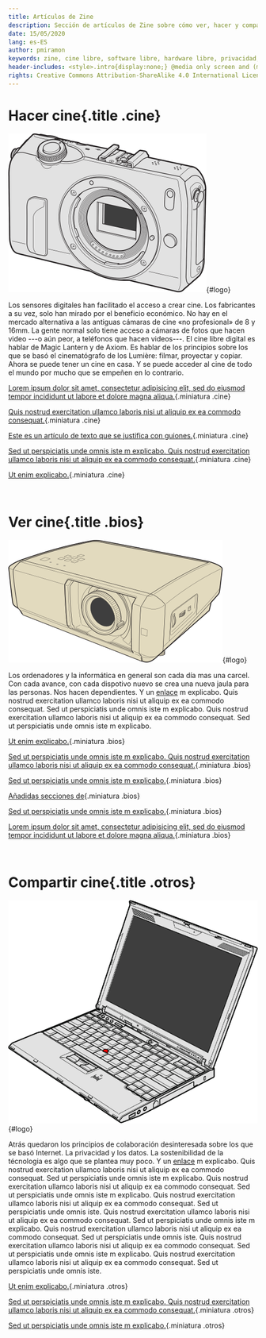 ```yaml
---
title: Artículos de Zine
description: Sección de artículos de Zine sobre cómo ver, hacer y compartir cine.
date: 15/05/2020
lang: es-ES
author: pmiramon
keywords: zine, cine libre, software libre, hardware libre, privacidad, tecnología libre, autonomia digital, magic lantern, coreboot, libreboot, thinkpad, EM272
header-includes: <style>.intro{display:none;} @media only screen and (min-width:665px) {a.seleccion.articulos::before{content:"➞ "; font-weight:bolder;}}</style>
rights: Creative Commons Attribution-ShareAlike 4.0 International License
---
```


# Hacer cine{.title .cine}

<div class="presentacion">

![](img/eosml.png){#logo}

Los sensores digitales han facilitado el acceso a crear cine. Los fabricantes a su vez, solo han mirado por el beneficio económico. No hay en el mercado alternativa a las antiguas cámaras de cine «no profesional» de 8 y 16mm. La gente normal solo tiene acceso a cámaras de fotos que hacen video ---o aún peor, a teléfonos que hacen videos---. El cine libre digital es hablar de Magic Lantern y de Axiom. Es hablar de los principios sobre los que se basó el cinematógrafo de los Lumière: filmar, proyectar y copiar. Ahora se puede tener un cine en casa. Y se puede acceder al cine de todo el mundo por mucho que se empeñen en lo contrario.

</div>

<div class="articulos">

[Lorem ipsum dolor sit amet, consectetur adipisicing elit, sed do eiusmod tempor incididunt ut labore et dolore magna aliqua.](#intro){.miniatura .cine}

[Quis nostrud exercitation ullamco laboris nisi ut aliquip ex ea commodo consequat.](#intro){.miniatura .cine}

[Este es un artículo de texto que se justifica con guiones.](prueba-texto.html){.miniatura .cine}

[Sed ut perspiciatis unde omnis iste m explicabo. Quis nostrud exercitation ullamco laboris nisi ut aliquip ex ea commodo consequat.](#intro){.miniatura .cine}

[Ut enim explicabo.](#intro){.miniatura .cine}

</div><br>

# Ver cine{.title .bios}

<div class="presentacion">

![](img/z5.png){#logo}

Los ordenadores y la informática en general son cada día mas una carcel. Con cada avance, con cada dispotivo nuevo se crea una nueva jaula para las personas. Nos hacen dependientes. Y un [enlace](https://www.fsf.org/) m explicabo. Quis nostrud exercitation ullamco laboris nisi ut aliquip ex ea commodo consequat. Sed ut perspiciatis unde omnis iste m explicabo. Quis nostrud exercitation ullamco laboris nisi ut aliquip ex ea commodo consequat. Sed ut perspiciatis unde omnis iste m explicabo.

</div>

<div class="articulos">

[Ut enim explicabo.](#intro){.miniatura .bios}

[Sed ut perspiciatis unde omnis iste m explicabo. Quis nostrud exercitation ullamco laboris nisi ut aliquip ex ea commodo consequat.](#intro){.miniatura .bios}

[Sed ut perspiciatis unde omnis iste m explicabo.](#intro){.miniatura .bios}

[Añadidas secciones de](#intro){.miniatura .bios}

[Sed ut perspiciatis unde omnis iste m explicabo.](#intro){.miniatura .bios}

[Lorem ipsum dolor sit amet, consectetur adipisicing elit, sed do eiusmod tempor incididunt ut labore et dolore magna aliqua.](#intro){.miniatura .bios}

</div><br>

# Compartir cine{.title .otros}

<div class="presentacion">

![](img/X200.png){#logo}

Atrás quedaron los principios de colaboración desinteresada sobre los que se basó Internet. La privacidad y los datos. La sostenibilidad de la técnologia es algo que se plantea muy poco. Y un [enlace](https://www.fsf.org/) m explicabo. Quis nostrud exercitation ullamco laboris nisi ut aliquip ex ea commodo consequat. Sed ut perspiciatis unde omnis iste m explicabo. Quis nostrud exercitation ullamco laboris nisi ut aliquip ex ea commodo consequat. Sed ut perspiciatis unde omnis iste m explicabo. Quis nostrud exercitation ullamco laboris nisi ut aliquip ex ea commodo consequat. Sed ut perspiciatis unde omnis iste. Quis nostrud exercitation ullamco laboris nisi ut aliquip ex ea commodo consequat. Sed ut perspiciatis unde omnis iste m explicabo. Quis nostrud exercitation ullamco laboris nisi ut aliquip ex ea commodo consequat. Sed ut perspiciatis unde omnis iste. Quis nostrud exercitation ullamco laboris nisi ut aliquip ex ea commodo consequat. Sed ut perspiciatis unde omnis iste m explicabo. Quis nostrud exercitation ullamco laboris nisi ut aliquip ex ea commodo consequat. Sed ut perspiciatis unde omnis iste.

</div>

<div class="articulos">

[Ut enim explicabo.](#intro){.miniatura .otros}

[Sed ut perspiciatis unde omnis iste m explicabo. Quis nostrud exercitation ullamco laboris nisi ut aliquip ex ea commodo consequat.](#intro){.miniatura .otros}

[Sed ut perspiciatis unde omnis iste m explicabo.](#intro){.miniatura .otros}

</div>
